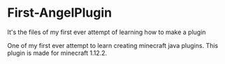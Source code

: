 # First-AngelPlugin
It's the files of my first ever attempt of learning how to make a plugin

One of my first ever attempt to learn creating minecraft java plugins. This plugin is made for minecraft 1.12.2.

